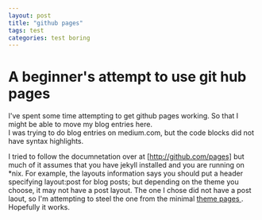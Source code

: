 ```yaml
---
layout: post
title: "github pages"
tags: test
categories: test boring
---
```



# A beginner's attempt to use git hub pages

I've spent some time attempting to get github pages working.
So that I might be able to move my blog entries here.  
I was trying to do blog entries on medium.com, but the code blocks did not have syntax highlights.

I tried to follow the documnetation over at [http://github.com/pages] but much of it assumes
that you have jekyll installed and you are running on *nix.  For example, the layouts information says you should put a header specifying layout:post for blog posts; but depending on the theme you choose, it may not have a post layout.  The one I chose did not have a post laout, so I'm attempting to steel the one from the minimal [theme pages ](https://github.com/pages-themes).  Hopefully it works.  
